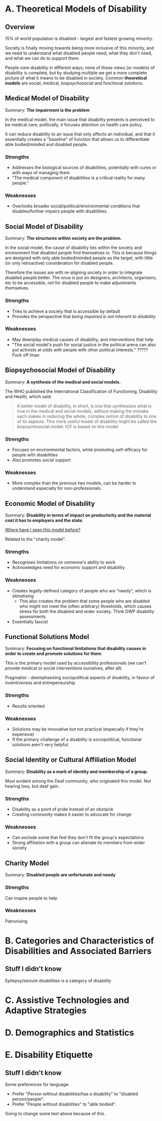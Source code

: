 # A. Theoretical Models of Disability
## Overview
15% of world population is disabled - largest and fastest growing minority.

Society is finally moving towards being more inclusive of this minority, and we need to understand
what disabled people need, what they don't need, and what we can do to support them.

People view disability in different ways; none of these views (or models) of disability is complete,
but by studying multiple we get a more complete picture of what it means to be disabled in society.
Common **theoretical models** are social, medical, biopsychosocial and functional solutions.

## Medical Model of Disability
Summary: **The impairment is the problem**

In the medical model, the main issue that disability presents is perceived to be medical care;
politically, it focuses attention on health care policy.

It can reduce disability to an issue that only affects an individual, and that it essentially
creates a "baseline" of function that allows us to differentiate able bodied/minded and disabled
people.

### Strengths
- Addresses the biological sources of disabilities, potentially with cures or with ways of managing
  them
- "The medical component of disabilities is a critical reality for many people."

### Weaknesses
- Overlooks broader social/political/environmental conditions that disables/further impairs people
  with disabilities.

## Social Model of Disability
Summary: **The structures within society are the problem.**

In the social model, the cause of disability lies within the society and environment that disabled
people find themselves in. This is because things are designed with only able bodied/minded people
as the target, with little (or only retroactive) consideration for disabled people.

Therefore the issues are with re-aligning society in order to integrate disabled people better. The
onus is put on designers, architects, organisers, etc to be accessible, not for disabled
people to make adjustments themselves.

### Strengths
- Tries to achieve a society that is accessible by default
- Provides the perspective that *being impaired is not inherent to disability*

### Weaknesses
- May downplay medical causes of disability; and interventions that help
- "The social model's push for social justice in the political arena can also put activists at odds
  with people with other political interests." ????? Fuck off lmao

## Biopsychosocial Model of Disability
Summary: **A synthesis of the medical and social models.**

The WHO published the International Classification of Functioning, Disability and Health, which
said:

> A better model of disability, in short, is one that synthesizes what is true in the medical and
> social models, without making the mistake each makes in reducing the whole, complex notion of
> disability to one of its aspects. This more useful model of disability might be called the
> biopsychosocial model. ICF is based on this model

### Strengths
- Focuses on environmental factors, while promoting self-efficacy for people with disabilities
- Also promotes social support

### Weaknesses
- More complex than the previous two models, can be harder to understand especially for
  non-professionals.

## Economic Model of Disability
Summary: **Disability in terms of impact on productivity and the material cost it has to employers
and the state.**

[Where have I seen this model
before?](https://commons.wikimedia.org/wiki/File:EuthanasiePropaganda.jpg#/media/File:EuthanasiePropaganda.jpg)

Related to the "charity model".

### Strengths
- Recognises limitations on someone's ability to work
- Acknowledges need for economic support and disability

### Weaknesses
- Creates legally-defined category of people who are "needy", which is stimatising
  - This also creates the problem that some people who are disabled who might not meet the (often
    arbitrary) thresholds, which causes stress for both the disabled and wider society. Think DWP
    disability assessments.
- Essentially fascist

## Functional Solutions Model
Summary: **Focusing on functional limitations that disability causes in order to create and promote
solutions for them**.

This is the primary model used by accessibility professionals (we can't provide medical or social
interventions ourselves, after all).

Pragmatist - deemphasising sociopolitical aspects of disability, in favour of inventiveness and
entrepeneurship

### Strengths
- Results oriented

### Weaknesses
- Solutions may be innovative but not practical (especially if they're expensive)
- If the primary challenge of a disability is sociopolitical, functional solutions aren't very
  helpful.

## Social Identity or Cultural Affiliation Model
Summary: **Disability as a mark of identity and membership of a group.**

Most evident among the Deaf community, who originated this model. Not hearing loss, but deaf gain.

### Strengths
- Disability as a point of pride instead of an obstacle
- Creating community makes it easier to advocate for change

### Weaknesses
- Can exclude some that feel they don't fit the group's expectations
- Strong affiliation with a group can alienate its members from wider society

## Charity Model
Summary: **Disabled people are unfortunate and needy**

### Strengths
Can inspire people to help

### Weaknesses
Patronising

# B. Categories and Characteristics of Disabilities and Associated Barriers

## Stuff I didn't know
Epilepsy/seizure disabilities is a category of disability

# C. Assistive Technologies and Adaptive Strategies

# D. Demographics and Statistics

# E. Disability Etiquette

## Stuff I didn't know
Some preferences for language:
- Prefer "Person without disabilities/has a disability" to "disabled person/people".
- Prefer "People without disabilities" to "able bodied".

Going to change some text above because of this.
